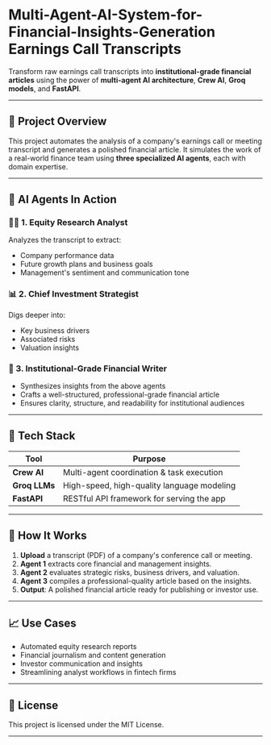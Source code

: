 # Multi-Agent-AI-System-for-Financial-Insights-Generation Earnings Call Transcripts

Transform raw earnings call transcripts into **institutional-grade financial articles** using the power of **multi-agent AI architecture**, **Crew AI**, **Groq models**, and **FastAPI**.

---

## 🚀 Project Overview

This project automates the analysis of a company's earnings call or meeting transcript and generates a polished financial article. It simulates the work of a real-world finance team using **three specialized AI agents**, each with domain expertise.

---

## 🧠 AI Agents In Action

### 👨‍💼 1. Equity Research Analyst

Analyzes the transcript to extract:

* Company performance data
* Future growth plans and business goals
* Management's sentiment and communication tone

### 📊 2. Chief Investment Strategist

Digs deeper into:

* Key business drivers
* Associated risks
* Valuation insights

### 📝 3. Institutional-Grade Financial Writer

* Synthesizes insights from the above agents
* Crafts a well-structured, professional-grade financial article
* Ensures clarity, structure, and readability for institutional audiences

---

## 🔧 Tech Stack

| Tool          | Purpose                                    |
| ------------- | ------------------------------------------ |
| **Crew AI**   | Multi-agent coordination & task execution  |
| **Groq LLMs** | High-speed, high-quality language modeling |
| **FastAPI**   | RESTful API framework for serving the app  |

---

## 📂 How It Works

1. **Upload** a transcript (PDF) of a company's conference call or meeting.
2. **Agent 1** extracts core financial and management insights.
3. **Agent 2** evaluates strategic risks, business drivers, and valuation.
4. **Agent 3** compiles a professional-quality article based on the insights.
5. **Output**: A polished financial article ready for publishing or investor use.

---

## 📈 Use Cases

* Automated equity research reports
* Financial journalism and content generation
* Investor communication and insights
* Streamlining analyst workflows in fintech firms

---

## 📃 License

This project is licensed under the MIT License.

---

